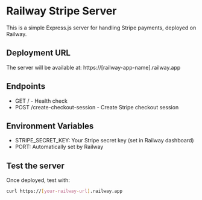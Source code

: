 # Railway Stripe Server

This is a simple Express.js server for handling Stripe payments, deployed on Railway.

## Deployment URL

The server will be available at: https://[railway-app-name].railway.app

## Endpoints

- GET / - Health check
- POST /create-checkout-session - Create Stripe checkout session

## Environment Variables

- STRIPE_SECRET_KEY: Your Stripe secret key (set in Railway dashboard)
- PORT: Automatically set by Railway

## Test the server

Once deployed, test with:

```bash
curl https://[your-railway-url].railway.app
```
